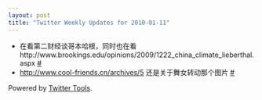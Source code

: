 ```yaml
---
layout: post
title: "Twitter Weekly Updates for 2010-01-11"
---
```


<ul class="aktt_tweet_digest">
	<li>在看第二财经谈哥本哈根，同时也在看http://www.brookings.edu/opinions/2009/1222_china_climate_lieberthal.aspx <a href="http://twitter.com/Joshua_C/statuses/7557841646">#</a></li>
	<li><a href="http://www.cool-friends.cn/archives/5" rel="nofollow">http://www.cool-friends.cn/archives/5</a> 还是关于舞女转动那个图片 <a href="http://twitter.com/Joshua_C/statuses/7391581351">#</a></li>
</ul>
<p class="aktt_credit">Powered by <a href="http://alexking.org/projects/wordpress">Twitter Tools</a>.</p>